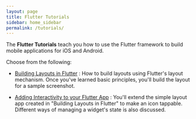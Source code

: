 ```yaml
---
layout: page
title: Flutter Tutorials
sidebar: home_sidebar
permalink: /tutorials/
---
```


The **Flutter Tutorials** teach you how to use the Flutter framework to
build mobile applications for iOS and Android.

Choose from the following:

* [Building Layouts in Flutter](/tutorials/layout/)
: How to build layouts using Flutter's layout mechanism. Once you've learned
  basic principles, you'll build the layout for a sample screenshot.

* [Adding Interactivity to your Flutter App](/tutorials/interactive/)
: You'll extend the simple layout app created in "Building Layouts in Flutter"
  to make an icon tappable.  Different ways of managing a widget's
  state is also discussed.


